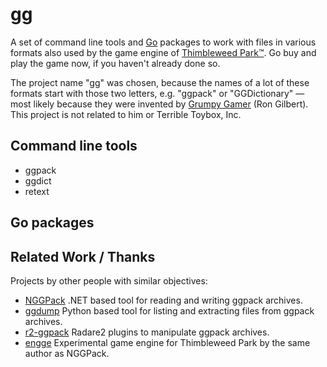 # gg

A set of command line tools and [Go](https://golang.org) packages to work with
files in various formats also used by the game engine of [Thimbleweed
Park™](https://thimbleweedpark.com/). Go buy and play the game now, if you
haven't already done so.

The project name "gg" was chosen, because the names of a lot of these formats
start with those two letters, e.g. "ggpack" or "GGDictionary" — most likely
because they were invented by [Grumpy Gamer](grumpygamer.com) (Ron Gilbert).
This project is not related to him or Terrible Toybox, Inc.

## Command line tools

* ggpack
* ggdict
* retext

## Go packages

## Related Work / Thanks

Projects by other people with similar objectives:

* [NGGPack](https://github.com/scemino/NGGPack)
  .NET based tool for reading and writing ggpack archives.
* [ggdump](https://github.com/mstr-/twp-ggdump)
  Python based tool for listing and extracting files from ggpack archives.
* [r2-ggpack](https://github.com/mrmacete/r2-ggpack)
  Radare2 plugins to manipulate ggpack archives.
* [engge](https://github.com/scemino/engge)
  Experimental game engine for Thimbleweed Park by the same author as NGGPack.

